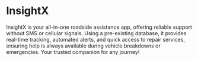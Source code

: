 # InsightX
InsightX is your all-in-one roadside assistance app, offering reliable support without SMS or cellular signals. Using a pre-existing database, it provides real-time tracking, automated alerts, and quick access to repair services, ensuring help is always available during vehicle breakdowns or emergencies. Your trusted companion for any journey!
